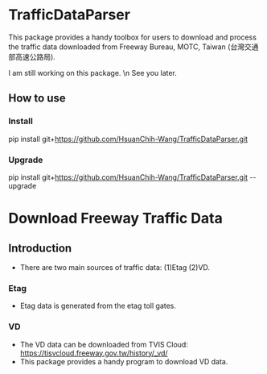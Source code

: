 # TrafficDataParser
This package provides a handy toolbox for users to download and process the traffic data downloaded from Freeway Bureau, MOTC, Taiwan (台灣交通部高速公路局).

I am still working on this package. \n
See you later.


## How to use

### Install
pip install git+https://github.com/HsuanChih-Wang/TrafficDataParser.git
### Upgrade
pip install git+https://github.com/HsuanChih-Wang/TrafficDataParser.git --upgrade

# Download Freeway Traffic Data

## Introduction
* There are two main sources of traffic data: (1)Etag (2)VD.
### Etag
* Etag data is generated from the etag toll gates. 

### VD
* The VD data can be downloaded from TVIS Cloud: https://tisvcloud.freeway.gov.tw/history/_vd/
* This package provides a handy program to download VD data. 


